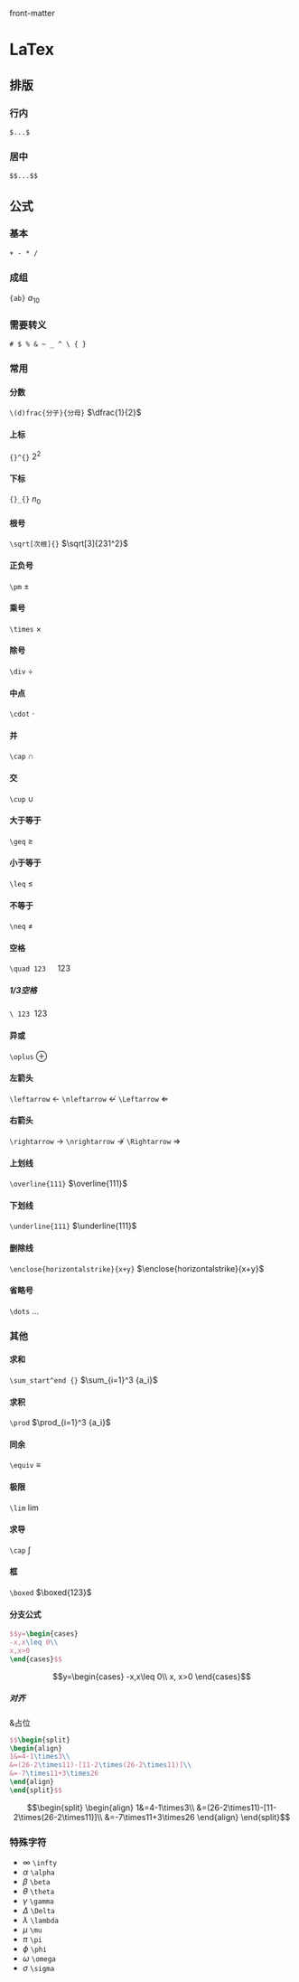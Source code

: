 front-matter
# LaTex
## 排版
### 行内
`$...$`
### 居中
`$$...$$`
## 公式
### 基本
`+ - * /`
### 成组
`{ab}`
$a_{10}$
### 需要转义
`# $ % & ~ _ ^ \ { }`
### 常用
#### 分数
`\(d)frac{分子}{分母}`
$\dfrac{1}{2}$
#### 上标
`{}^{}`
$2^2$
#### 下标
`{}_{}`
$n_0$
#### 根号
`\sqrt[次根]{}`
$\sqrt[3]{231^2}$
#### 正负号
`\pm`
$\pm$
#### 乘号
`\times`
$\times$
#### 除号
`\div`
$\div$
#### 中点
`\cdot`
$\cdot$
#### 并
`\cap`
$\cap$
#### 交
`\cup`
$\cup$
#### 大于等于
`\geq`
$\geq$
#### 小于等于
`\leq`
$\leq$
#### 不等于
`\neq`
$\neq$
#### 空格
`\quad 123`
$\quad 123$
##### 1/3空格
`\ 123`
$\ 123$
#### 异或
`\oplus`
$\oplus$
#### 左箭头
`\leftarrow`
$\leftarrow$
`\nleftarrow`
$\nleftarrow$
`\Leftarrow`
$\Leftarrow$
#### 右箭头
`\rightarrow`
$\rightarrow$
`\nrightarrow`
$\nrightarrow$
`\Rightarrow`
$\Rightarrow$
#### 上划线
`\overline{111}`
$\overline{111}$
#### 下划线
`\underline{111}`
$\underline{111}$
#### 删除线
`\enclose{horizontalstrike}{x+y}`
$\enclose{horizontalstrike}{x+y}$
#### 省略号
`\dots`
$\dots$
### 其他
#### 求和
`\sum_start^end {}`
$\sum_{i=1}^3 {a_i}$
#### 求积
`\prod`
$\prod_{i=1}^3 {a_i}$
#### 同余
`\equiv`
$\equiv$
#### 极限
`\lim`
$\lim$
#### 求导
`\cap`
$\int$
#### 框
`\boxed`
$\boxed{123}$
#### 分支公式
```latex
$$y=\begin{cases}
-x,x\leq 0\\
x,x>0
\end{cases}$$
```
$$y=\begin{cases}
-x,x\leq 0\\
x, x>0
\end{cases}$$
##### 对齐
&占位
```latex
$$\begin{split}
\begin{align}
1&=4-1\times3\\
&=(26-2\times11)-[11-2\times(26-2\times11)]\\
&=-7\times11+3\times26
\end{align}
\end{split}$$

```
$$\begin{split}
\begin{align}
1&=4-1\times3\\
&=(26-2\times11)-[11-2\times(26-2\times11)]\\
&=-7\times11+3\times26
\end{align}
\end{split}$$
### 特殊字符
- $\infty$
`\infty`
- $\alpha$
`\alpha`
- $\beta$
`\beta`
- $\theta$
`\theta`
- $\gamma$
`\gamma`
- $\Delta$
`\Delta`
- $\lambda$
`\lambda`
- $\mu$
`\mu`
- $\pi$
`\pi`
- $\phi$
`\phi`
- $\omega$
`\omega`
- $\sigma$
`\sigma`
